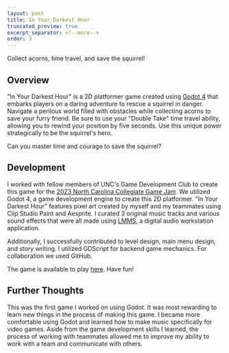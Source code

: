 ```yaml
---
layout: post
title: In Your Darkest Hour
truncated_preview: true
excerpt_separator: <!--more-->
order: 3
---
```


Collect acorns, time travel, and save the squirrel! 

## Overview
"In Your Darkest Hour" is a 2D platformer game created using [Godot 4](https://godotengine.org/) that embarks players on a daring adventure to rescue a squirrel in danger. Navigate a perilous world filled with obstacles while collecting acorns to save your furry friend. Be sure to use your "Double Take" time travel ability, allowing you to rewind your position by five seconds. Use this unique power strategically to be the squirrel's hero. 

Can you master time and courage to save the squirrel?

<!--more-->

## Development 
I worked with fellow members of UNC's Game Development Club to create this game for the [2023 North Carolina Collegiate Game Jam](https://itch.io/jam/2023-north-carolina-collegiate-game-jam/entries). We utilized Godot 4, a game development engine to create this 2D platformer. "In Your Darkest Hour" features pixel art created by myself and my teammates using Clip Studio Paint and Aesprite. I curated 3 original music tracks and various sound effects that were all made using [LMMS](https://lmms.io/lsp/), a digital audio workstation application. 

Additionally, I successfully contributed to level design, main menu design, and story writing. I utilized GDScript for backend game mechanics. For collaboration we used GitHub. 

The game is available to play [here](https://doowop.itch.io/in-your-darkest-hour). Have fun! 

## Further Thoughts
This was the first game I worked on using Godot. It was most rewarding to learn new things in the process of making this game. I became more comfortable using Godot and learned how to make music specifically for video games. Aside from the game development skills I learned, the process of working with teammates allowed me to improve my ability to work with a team and communicate with others. 